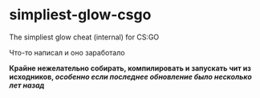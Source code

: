 # simpliest-glow-csgo
The simpliest glow cheat (internal) for CS:GO

Что-то написал и оно заработало

**Крайне нежелательно собирать, компилировать и запускать чит из исходников, *особенно если последнее обновление было несколько лет назад***
